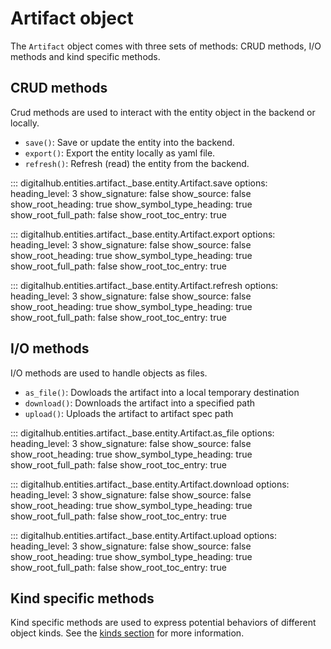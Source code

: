 # Artifact object

The `Artifact` object comes with three sets of methods: CRUD methods, I/O methods and kind specific methods.

## CRUD methods

Crud methods are used to interact with the entity object in the backend or locally.

- `save()`: Save or update the entity into the backend.
- `export()`: Export the entity locally as yaml file.
- `refresh()`: Refresh (read) the entity from the backend.

::: digitalhub.entities.artifact._base.entity.Artifact.save
    options:
        heading_level: 3
        show_signature: false
        show_source: false
        show_root_heading: true
        show_symbol_type_heading: true
        show_root_full_path: false
        show_root_toc_entry: true

::: digitalhub.entities.artifact._base.entity.Artifact.export
    options:
        heading_level: 3
        show_signature: false
        show_source: false
        show_root_heading: true
        show_symbol_type_heading: true
        show_root_full_path: false
        show_root_toc_entry: true

::: digitalhub.entities.artifact._base.entity.Artifact.refresh
    options:
        heading_level: 3
        show_signature: false
        show_source: false
        show_root_heading: true
        show_symbol_type_heading: true
        show_root_full_path: false
        show_root_toc_entry: true

## I/O methods

I/O methods are used to handle objects as files.

- `as_file()`: Dowloads the artifact into a local temporary destination
- `download()`: Downloads the artifact into a specified path
- `upload()`: Uploads the artifact to artifact spec path

::: digitalhub.entities.artifact._base.entity.Artifact.as_file
    options:
        heading_level: 3
        show_signature: false
        show_source: false
        show_root_heading: true
        show_symbol_type_heading: true
        show_root_full_path: false
        show_root_toc_entry: true

::: digitalhub.entities.artifact._base.entity.Artifact.download
    options:
        heading_level: 3
        show_signature: false
        show_source: false
        show_root_heading: true
        show_symbol_type_heading: true
        show_root_full_path: false
        show_root_toc_entry: true

::: digitalhub.entities.artifact._base.entity.Artifact.upload
    options:
        heading_level: 3
        show_signature: false
        show_source: false
        show_root_heading: true
        show_symbol_type_heading: true
        show_root_full_path: false
        show_root_toc_entry: true

## Kind specific methods

Kind specific methods are used to express potential behaviors of different object kinds.
See the [kinds section](kinds.md) for more information.
